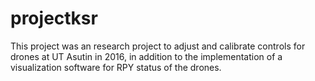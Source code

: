 # projectksr
This project was an research project to adjust and calibrate controls for drones at UT Asutin in 2016, in addition to the implementation of a visualization software for RPY status of the drones.
